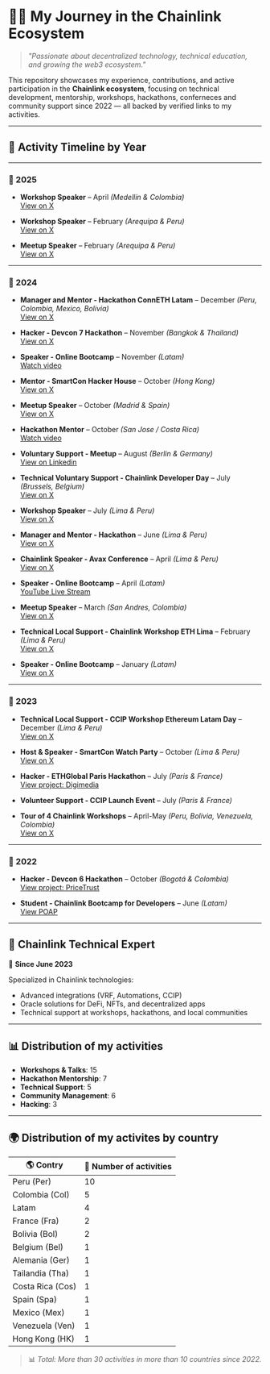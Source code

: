 # 👨‍💻 My Journey in the Chainlink Ecosystem

> _"Passionate about decentralized technology, technical education, and growing the web3 ecosystem."_

This repository showcases my experience, contributions, and active participation in the **Chainlink ecosystem**, focusing on technical development, mentorship, workshops, hackathons, conferneces and community support since 2022 — all backed by verified links to my activities.

---

## 📅 Activity Timeline by Year

---

### 📆 2025

- **Workshop Speaker** – April *(Medellín & Colombia)*  
  [View on X](https://x.com/space4build/status/1910555307119362508?s=46&t=xZwu9y0l8ACyMwWB7pH3Rg )

- **Workshop Speaker** – February *(Arequipa & Peru)*  
  [View on X](https://x.com/space4build/status/1892764779833401516?s=46&t=xZwu9y0l8ACyMwWB7pH3Rg )

- **Meetup Speaker** – February *(Arequipa & Peru)*  
  [View on X](https://x.com/space4build/status/1892770527992801497?s=46&t=xZwu9y0l8ACyMwWB7pH3Rg )

---

### 📆 2024

- **Manager and Mentor - Hackathon ConnETH Latam** – December *(Peru, Colombia, Mexico, Bolivia)*  
  [View on X](https://x.com/space4build/status/1877411965972172855?s=46&t=xZwu9y0l8ACyMwWB7pH3Rg )

- **Hacker - Devcon 7 Hackathon** – November *(Bangkok & Thailand)*  
  [View on X](https://x.com/simonxpe/status/1857950536357843352?s=46&t=xZwu9y0l8ACyMwWB7pH3Rg )

- **Speaker - Online Bootcamp** – November *(Latam)*  
  [Watch video](https://youtu.be/Fh7tGGg7Nnk?si=1JtjQZQCbfzbBU50 )

- **Mentor - SmartCon Hacker House** – October *(Hong Kong)*  
  [View on X](https://x.com/smartcontract/status/1851428813164499171?s=67 )

- **Meetup Speaker** – October *(Madrid & Spain)*  
  [View on X](https://x.com/space4build/status/1848780090056052906?s=46&t=xZwu9y0l8ACyMwWB7pH3Rg )

- **Hackathon Mentor** – October *(San Jose / Costa Rica)*  
  [Watch video](https://youtu.be/Fh7tGGg7Nnk?si=1JtjQZQCbfzbBU50 )

- **Voluntary Support - Meetup** – August *(Berlin & Germany)*  
[View on Linkedin](https://www.linkedin.com/feed/update/urn:li:activity:7232266917837729792/ )

- **Technical Voluntary Support - Chainlink Developer Day** – July *(Brussels,  Belgium)*  
  [View on X](https://x.com/space4build/status/1815427381428998375?s=46&t=xZwu9y0l8ACyMwWB7pH3Rg )

- **Workshop Speaker** – July *(Lima & Peru)*  
  [View on X](https://x.com/space4build/status/1808324040299274613?s=46&t=xZwu9y0l8ACyMwWB7pH3Rg )

- **Manager and Mentor - Hackathon** – June *(Lima & Peru)*  
  [View on X](https://x.com/lbarragan/status/1805012011899666478?s=46&t=xZwu9y0l8ACyMwWB7pH3Rg )

- **Chainlink Speaker - Avax Conference** – April *(Lima & Peru)*  
  [View on X](https://x.com/space4build/status/1781882830600945980?s=46&t=xZwu9y0l8ACyMwWB7pH3Rg )

- **Speaker - Online Bootcamp** – April *(Latam)*  
  [YouTube Live Stream](https://www.youtube.com/live/jSOUic4xGfQ?si=jpnwt53lA0sEioYJ )

- **Meetup Speaker** – March *(San Andres, Colombia)*  
  [View on X](https://x.com/simonxpe/status/1767598419605070058?s=46&t=xZwu9y0l8ACyMwWB7pH3Rg )

- **Technical Local Support - Chainlink Workshop ETH Lima** – February *(Lima & Peru)*  
  [View on X](https://x.com/space4build/status/1756488829203058969?s=46&t=xZwu9y0l8ACyMwWB7pH3Rg )

- **Speaker - Online Bootcamp** – January *(Latam)*  
  [View on X](https://x.com/javosalomon/status/1749405367312806203?s=46&t=xZwu9y0l8ACyMwWB7pH3Rg )

---

### 📆 2023

- **Technical Local Support - CCIP Workshop Ethereum Latam Day** – December *(Lima & Peru)*  
  [View on X](https://x.com/space4build/status/1731473870102679720?s=46&t=xZwu9y0l8ACyMwWB7pH3Rg )

- **Host & Speaker - SmartCon Watch Party** – October *(Lima & Peru)*  
  [View on X](https://x.com/simonxpe/status/1713716570659201382?s=46&t=xZwu9y0l8ACyMwWB7pH3Rg )

- **Hacker - ETHGlobal Paris Hackathon** – July *(Paris & France)*  
  [View project: Digimedia](https://ethglobal.com/showcase/digimedia-3fqo4 )

- **Volunteer Support - CCIP Launch Event** – July *(Paris & France)*

- **Tour of 4 Chainlink Workshops** – April-May *(Peru, Bolivia, Venezuela, Colombia)*  
  [View on X](https://x.com/simonxpe/status/1645286095897198594?s=46&t=xZwu9y0l8ACyMwWB7pH3Rg )

---

### 📆 2022



- **Hacker - Devcon 6 Hackathon** – October *(Bogotá & Colombia)*  
  [View project: PriceTrust](https://ethglobal.com/showcase/pricetrust-dj0yo )

- **Student - Chainlink Bootcamp for Developers** – June *(Latam)*  
  [View POAP](https://collectors.poap.xyz/token/5139787 )

---

## 🧠 Chainlink Technical Expert

📅 **Since June 2023**

Specialized in Chainlink technologies:
- Advanced integrations (VRF, Automations, CCIP)
- Oracle solutions for DeFi, NFTs, and decentralized apps
- Technical support at workshops, hackathons, and local communities

---

## 📊 Distribution of my activities



- **Workshops & Talks**: 15
- **Hackathon Mentorship**: 7
- **Technical Support**: 5
- **Community Management**: 6
- **Hacking**: 3

---

## 🌍 Distribution of my activites by country

| 🌎 Contry       | 🔢 Number of activities |
|------------------------|--------------------------|
| Peru (Per)             | 10                       |
| Colombia (Col)         | 5                        |
| Latam                  | 4                        |
| France (Fra)           | 2                        |
| Bolivia (Bol)          | 2                        |
| Belgium (Bel)          | 1                        |
| Alemania (Ger)         | 1                        |
| Tailandia (Tha)        | 1                        |
| Costa Rica (Cos)       | 1                        |
| Spain (Spa)            | 1                        |
| Mexico (Mex)           | 1                        |
| Venezuela (Ven)        | 1                        |
| Hong Kong (HK)         | 1                        |

> 📊 *Total: More than 30 activities in more than 10 countries since 2022.*
